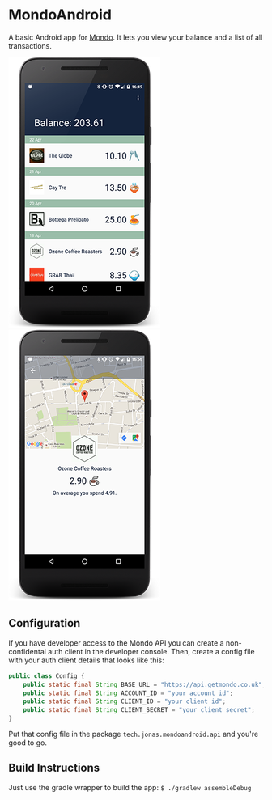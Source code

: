 # MondoAndroid

A basic Android app for [Mondo](https://getmondo.co.uk/). It lets you view your balance and a list of all transactions.

![A screenshot](./screenshot_home.png?raw=true)
![A screenshot](./screenshot_transaction.png?raw=true)

## Configuration
If you have developer access to the Mondo API you can create a non-confidental auth client in the developer console.
Then, create a config file with your auth client details that looks like this:

``` java
public class Config {
    public static final String BASE_URL = "https://api.getmondo.co.uk";
    public static final String ACCOUNT_ID = "your account id";
    public static final String CLIENT_ID = "your client id";
    public static final String CLIENT_SECRET = "your client secret";
}
```
Put that config file in the package `tech.jonas.mondoandroid.api` and you're good to go.

## Build Instructions
Just use the gradle wrapper to build the app: `$ ./gradlew assembleDebug`
